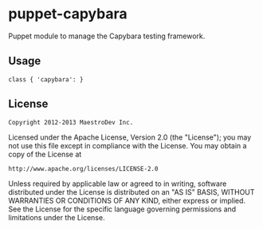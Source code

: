 puppet-capybara
===============

Puppet module to manage the Capybara testing framework.

## Usage

    class { 'capybara': }

## License

    Copyright 2012-2013 MaestroDev Inc.

  Licensed under the Apache License, Version 2.0 (the "License");
  you may not use this file except in compliance with the License.
  You may obtain a copy of the License at
  
    http://www.apache.org/licenses/LICENSE-2.0
  
  Unless required by applicable law or agreed to in writing, software
  distributed under the License is distributed on an "AS IS" BASIS,
  WITHOUT WARRANTIES OR CONDITIONS OF ANY KIND, either express or implied.
  See the License for the specific language governing permissions and
  limitations under the License.
